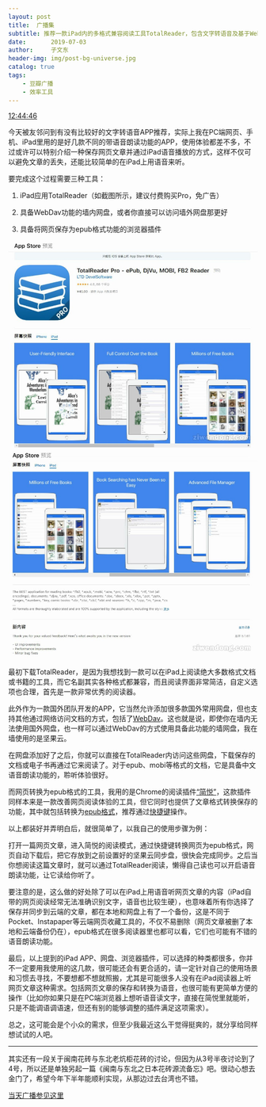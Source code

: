 ```yaml
---
layout: post
title:  广播集
subtitle: 推荐一款iPad内的多格式兼容阅读工具TotalReader，包含文字转语音及基于WebDav的网盘资源共享。
date:       2019-07-03
author:     子文东
header-img: img/post-bg-universe.jpg
catalog: true
tags:
    - 豆瓣广播
    - 效率工具
---
```


[12:44:46](https://www.douban.com/people/gaobiedeying/status/2545573794/)

今天被友邻问到有没有比较好的文字转语音APP推荐，实际上我在PC端网页、手机、iPad里用的是好几款不同的带语音朗读功能的APP，使用体验都差不多，不过或许可以特别介绍一种保存网页文章并通过iPad语音播放的方式，这样不仅可以避免文章的丢失，还能比较简单的在iPad上用语音来听。

要完成这个过程需要三种工具：

1. iPad应用TotalReader（如截图所示，建议付费购买Pro，免广告）

2. 具备WebDav功能的墙内网盘，或者你直接可以访问墙外网盘那更好

3. 具备将网页保存为epub格式功能的浏览器插件

![](\img\190703-totalreader\01.jpg)
![](\img\190703-totalreader\02.jpg)

最初下载TotalReader，是因为我想找到一款可以在iPad上阅读绝大多数格式文档或书籍的工具，而它名副其实各种格式都兼容，而且阅读界面非常简洁，自定义选项也合理，首先是一款非常优秀的阅读器。

此外作为一款国外团队开发的APP，它当然允许添加很多款国外常用网盘，但也支持其他通过网络访问文档的方式，包括了[WebDav](http://help.jianguoyun.com/?p=2064)。这也就是说，即使你在墙内无法使用国外网盘，也一样可以通过WebDav的方式使用具备此功能的墙网盘，我在墙使用的是坚果云。

在网盘添加好了之后，你就可以直接在TotalReader内访问这些网盘，下载保存的文档或电子书再通过它来阅读了。对于epub、mobi等格式的文档，它是具备中文语音朗读功能的，聆听体验很好。

而网页转换为epub格式的工具，我用的是Chrome的阅读插件[“简悦”](http://ksria.com/simpread/)，这款插件同样本来是一款改善网页阅读体验的工具，但它同时也提供了文章格式转换保存的功能，其中就包括转换为[epub格式](http://ksria.com/simpread/docs/#/%E5%8F%91%E9%80%81%E5%88%B0-Epub)，推荐通过[快捷键](http://ksria.com/simpread/docs/#/%E5%BF%AB%E6%8D%B7%E9%94%AE)操作。

以上都装好并弄明白后，就很简单了，以我自己的使用步骤为例：

打开一篇网页文章，进入简悦的阅读模式，通过快捷键转换网页为epub格式，网页自动下载后，把它存放到之前设置好的坚果云同步盘，很快会完成同步。之后当你想阅读这篇文章时，就可以通过TotalReader阅读，懒得自己读也可以开启语音朗读功能，让它读给你听了。

要注意的是，这么做的好处除了可以在iPad上用语音听网页文章的内容（iPad自带的网页阅读经常无法准确识别文字，语音也比较生硬），也意味着所有你选择了保存并同步到云端的文章，都在本地和网盘上有了一个备份，这是不同于Pocket、Instapaper等云端网页收藏工具的，不仅不易删除（网页文章被删了本地和云端备份仍在），epub格式在很多阅读器里也都可以看，它们也可能有不错的语音朗读功能。

最后，以上提到的iPad APP、网盘、浏览器插件，可以选择的种类都很多，你并不一定要用我使用的这几款，很可能还会有更合适的，请一定针对自己的使用场景和习惯去寻找，不要想都不想就照搬，尤其是可能很多人没有在iPad阅读器上听网页文章这种需求。包括网页文章的保存和转换为语音，也很可能有更简单方便的操作（比如你如果只是在PC端浏览器上想听语音读文字，直接在简悦里就能听，只是不能调语调语速，但还有别的能够调整的插件满足这项需求）。

总之，这可能会是个小众的需求，但至少我最近这么干觉得挺爽的，就分享给同样想试试的人吧。

---

其实还有一段关于闽南花砖与东北老炕柜花砖的讨论，但因为从3号半夜讨论到了4号，所以还是单独另起一篇《闽南与东北之日本花砖源流备忘》吧。很动心想去金门了，希望今年下半年能顺利实现，从那边过去台湾也不错。

[当天广播参见这里](https://www.douban.com/people/gaobiedeying/status/2546150586/)